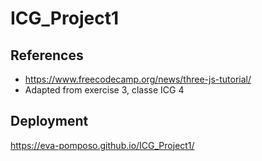 # ICG_Project1

## References 
* https://www.freecodecamp.org/news/three-js-tutorial/
*   Adapted from exercise 3, classe ICG 4 

## Deployment
https://eva-pomposo.github.io/ICG_Project1/
